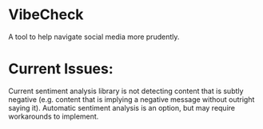 # VibeCheck
A tool to help navigate social media more prudently.


# Current Issues:
Current sentiment analysis library is not detecting content that is subtly negative (e.g. content that is implying a negative message without outright saying it). Automatic sentiment analysis is an option, but may require workarounds to implement.
